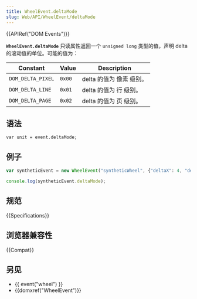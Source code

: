 ```yaml
---
title: WheelEvent.deltaMode
slug: Web/API/WheelEvent/deltaMode
---
```


{{APIRef("DOM Events")}}

**`WheelEvent.deltaMode`** 只读属性返回一个 `unsigned long` 类型的值，声明 delta 的滚动值的单位。可能的值为：

| Constant          | Value  | Description              |
| ----------------- | ------ | ------------------------ |
| `DOM_DELTA_PIXEL` | `0x00` | delta 的值为 像素 级别。 |
| `DOM_DELTA_LINE`  | `0x01` | delta 的值为 行 级别。   |
| `DOM_DELTA_PAGE`  | `0x02` | delta 的值为 页 级别。   |

## 语法

```
var unit = event.deltaMode;
```

## 例子

```js
var syntheticEvent = new WheelEvent("syntheticWheel", {"deltaX": 4, "deltaMode": 0});

console.log(syntheticEvent.deltaMode);
```

## 规范

{{Specifications}}

## 浏览器兼容性

{{Compat}}

## 另见

- {{ event("wheel") }}
- {{domxref("WheelEvent")}}
